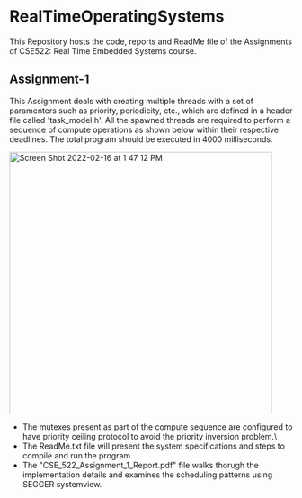 # RealTimeOperatingSystems

This Repository hosts the code, reports and ReadMe file of the Assignments of CSE522: Real Time Embedded Systems course.

## Assignment-1
This Assignment deals with creating multiple threads with a set of paramenters such as priority, periodicity, etc., which are defined in a header file called 'task_model.h'. All the spawned threads are required to perform a sequence of compute operations as shown below within their respective deadlines. The total program should be executed in 4000 milliseconds.

   <img width="467" alt="Screen Shot 2022-02-16 at 1 47 12 PM" src="https://user-images.githubusercontent.com/89430730/154354607-4e27754e-4313-4886-bdc0-a9b15c3f1900.png">


- The mutexes present as part of the compute sequence are configured to have priority ceiling protocol to avoid the priority inversion problem.\
- The ReadMe.txt file will present the system specifications and steps to compile and run the program.
- The "CSE_522_Assignment_1_Report.pdf" file walks thorugh the implementation details and examines the scheduling patterns using SEGGER systemview.
